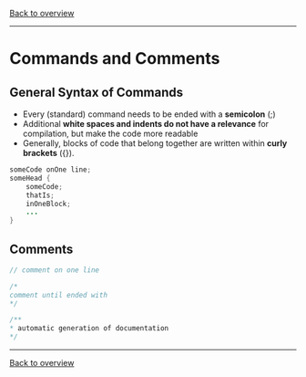 [Back to overview](./00_Java_SyntaxGuide.md)

---
# Commands and Comments
## General Syntax of Commands

- Every (standard) command needs to be ended with a **semicolon** (;)
- Additional **white spaces and indents do not have a relevance** for compilation, but make the code more readable
- Generally, blocks of code that belong together are written within **curly brackets** ({}).

```java
someCode onOne line;
someHead {
    someCode;
    thatIs;
    inOneBlock;
    ...
}
```

## Comments

```java
// comment on one line
```
```java
/*
comment until ended with
*/
```
```java
/**
* automatic generation of documentation
*/
```

---

[Back to overview](./00_Java_SyntaxGuide.md)